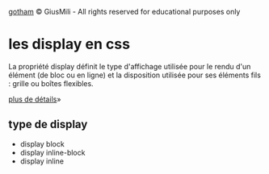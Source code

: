 [gotham](./asset/05.jpg)
&copy; GiusMili - All rights reserved for educational  purposes only
# les display en css

La propriété display définit le type d'affichage utilisée pour le rendu d'un élément (de bloc ou en ligne) et la disposition utilisée pour ses éléments fils : grille ou boîtes flexibles.

[plus de détails](https://developer.mozilla.org/fr/docs/Web/CSS/display)&raquo;

## type de display
* display block
* display inline-block
* display inline
